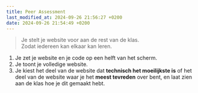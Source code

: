 ```yaml
---
title: Peer Assessment
last_modified_at: 2024-09-26 21:56:27 +0200
date: 2024-09-26 21:54:49 +0200
---
```


> Je stelt je website voor aan de rest van de klas.  
Zodat iedereen kan elkaar kan leren.

1. Je zet je website en je code op een helft van het scherm.
2. Je toont je volledige website.
3. Je kiest het deel van de website dat **technisch het moeilijkste is** of het deel van de website waar je het **meest tevreden** over bent, en laat zien aan de klas hoe je dit gemaakt hebt.
